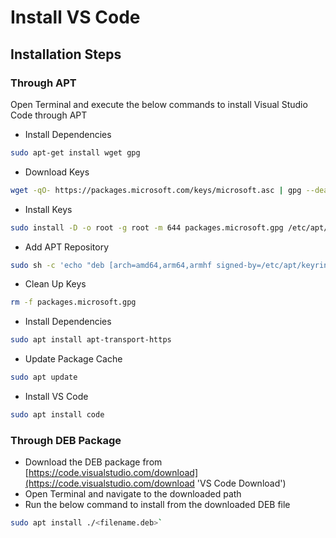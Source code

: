 # Install VS Code

## Installation Steps

### Through APT

Open Terminal and execute the below commands to install Visual Studio Code through APT

* Install Dependencies

```bash
sudo apt-get install wget gpg
```

* Download Keys

```bash
wget -qO- https://packages.microsoft.com/keys/microsoft.asc | gpg --dearmor > packages.microsoft.gpg
```

* Install Keys

```bash
sudo install -D -o root -g root -m 644 packages.microsoft.gpg /etc/apt/keyrings/packages.microsoft.gpg
```

* Add APT Repository

```bash
sudo sh -c 'echo "deb [arch=amd64,arm64,armhf signed-by=/etc/apt/keyrings/packages.microsoft.gpg] https://packages.microsoft.com/repos/code stable main" > /etc/apt/sources.list.d/vscode.list'
```

* Clean Up Keys

```bash
rm -f packages.microsoft.gpg
```

* Install Dependencies

```bash
sudo apt install apt-transport-https
```

* Update Package Cache

```bash
sudo apt update
```

* Install VS Code

```bash
sudo apt install code
```

### Through DEB Package

* Download the DEB package from [https://code.visualstudio.com/download](https://code.visualstudio.com/download 'VS Code Download')
* Open Terminal and navigate to the downloaded path
* Run the below command to install from the downloaded DEB file

```bash
sudo apt install ./<filename.deb>`
```
